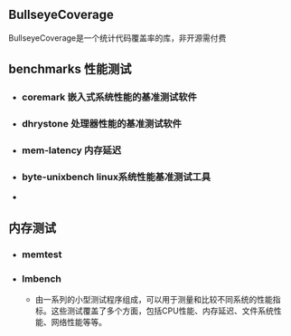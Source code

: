 ## BullseyeCoverage
BullseyeCoverage是一个统计代码覆盖率的库，非开源需付费

## benchmarks 性能测试
- ### coremark  嵌入式系统性能的基准测试软件
- ### dhrystone 处理器性能的基准测试软件
- ### mem-latency 内存延迟
- ### byte-unixbench linux系统性能基准测试工具
-
## 内存测试
- ### memtest 
- ### lmbench
	- 由一系列的小型测试程序组成，可以用于测量和比较不同系统的性能指标。这些测试覆盖了多个方面，包括CPU性能、内存延迟、文件系统性能、网络性能等等。
